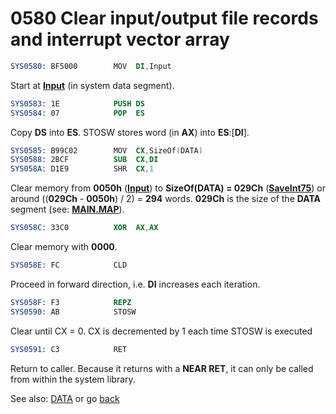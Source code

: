 # 0580 Clear input/output file records and interrupt vector array

```nasm
SYS0580: BF5000        MOV	DI,Input
```
Start at **[Input](DATA.md)** (in system data segment).

```nasm
SYS0583: 1E            PUSH	DS
SYS0584: 07            POP	ES
```

Copy **DS** into **ES**. STOSW stores word (in **AX**) into **ES**:[**DI**].

```nasm
SYS0585: B99C02        MOV	CX,SizeOf(DATA)
SYS0588: 2BCF          SUB	CX,DI
SYS058A: D1E9          SHR	CX,1
```

Clear memory from **0050h** (**[Input](DATA.md)**) to **SizeOf(DATA) = 029Ch** (**[SaveInt75](DATA.md)**) or around ((**029Ch** - **0050h**) / 2) = **294** words. **029Ch** is the size of the **DATA** segment (see: **[MAIN.MAP](MAIN-MAP.md)**).

```nasm
SYS058C: 33C0          XOR	AX,AX
```

Clear memory with **0000**.

```nasm
SYS058E: FC            CLD
```

Proceed in forward direction, i.e. **DI** increases each iteration.

```nasm
SYS058F: F3            REPZ
SYS0590: AB            STOSW
```

Clear until CX = 0. CX is decremented by 1 each time STOSW is executed


```nasm
SYS0591: C3            RET
```

Return to caller. Because it returns with a **NEAR RET**, it can only be called from within the system library.

See also: [DATA](DATA.md) or go [back](../README.md)